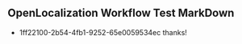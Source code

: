 ## OpenLocalization Workflow Test MarkDown
* 1ff22100-2b54-4fb1-9252-65e0059534ec thanks!

<!--HONumber=Aug16_HO3-->


